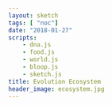 ```yaml
---
layout: sketch
tags: [ "noc"]
date: "2018-01-27"
scripts: 
    - dna.js
    - food.js
    - world.js
    - bloop.js
    - sketch.js
title: Evolution Ecosystem
header_image: ecosystem.jpg
---
```

